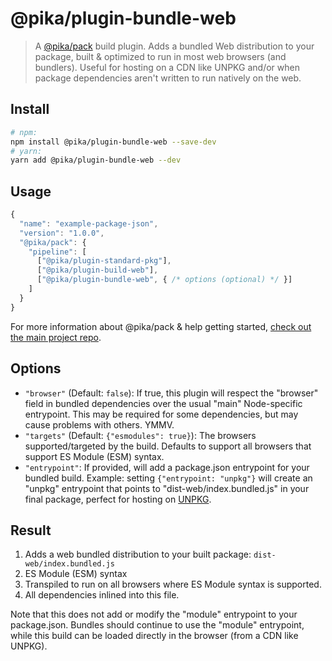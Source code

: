 # @pika/plugin-bundle-web

> A [@pika/pack](https://github.com/pikapkg/pack) build plugin.
> Adds a bundled Web distribution to your package, built & optimized to run in most web browsers (and bundlers). Useful for hosting on a CDN like UNPKG and/or when package dependencies aren't written to run natively on the web.


## Install

```sh
# npm:
npm install @pika/plugin-bundle-web --save-dev
# yarn:
yarn add @pika/plugin-bundle-web --dev
```


## Usage

```js
{
  "name": "example-package-json",
  "version": "1.0.0",
  "@pika/pack": {
    "pipeline": [
      ["@pika/plugin-standard-pkg"],
      ["@pika/plugin-build-web"],
      ["@pika/plugin-bundle-web", { /* options (optional) */ }]
    ]
  }
}
```

For more information about @pika/pack & help getting started, [check out the main project repo](https://github.com/pikapkg/pack).

## Options

- `"browser"` (Default: `false`): If true, this plugin will respect the "browser" field in bundled dependencies over the usual "main" Node-specific entrypoint. This may be required for some dependencies, but may cause problems with others. YMMV.
- `"targets"` (Default: `{"esmodules": true}`): The browsers supported/targeted by the build. Defaults to support all browsers that support ES Module (ESM) syntax.
- `"entrypoint"`: If provided, will add a package.json entrypoint for your bundled build. Example: setting `{"entrypoint: "unpkg"}` will create an "unpkg" entrypoint that points to "dist-web/index.bundled.js" in your final package, perfect for hosting on [UNPKG](https://unpkg.com/).


## Result

1. Adds a web bundled distribution to your built package: `dist-web/index.bundled.js`
  1. ES Module (ESM) syntax
  1. Transpiled to run on all browsers where ES Module syntax is supported.
  1. All dependencies inlined into this file.

Note that this does not add or modify the "module" entrypoint to your package.json. Bundles should continue to use the "module" entrypoint, while this build can be loaded directly in the browser (from a CDN like UNPKG).
